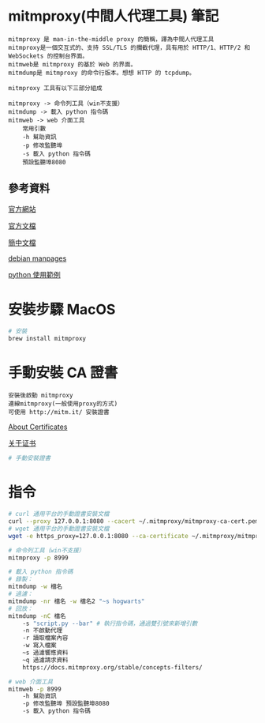 # mitmproxy(中間人代理工具) 筆記

```
mitmproxy 是 man-in-the-middle proxy 的簡稱，譯為中間人代理工具
mitmproxy是一個交互式的、支持 SSL/TLS 的攔截代理，具有用於 HTTP/1、HTTP/2 和 WebSockets 的控制台界面。
mitmweb是 mitmproxy 的基於 Web 的界面。
mitmdump是 mitmproxy 的命令行版本。想想 HTTP 的 tcpdump。

mitmproxy 工具有以下三部分組成

mitmproxy -> 命令列工具（win不支援）
mitmdump -> 載入 python 指令碼
mitmweb -> web 介面工具
	常用引數
	-h 幫助資訊
	-p 修改監聽埠
	-s 載入 python 指令碼
	預設監聽埠8080
```

## 參考資料

[官方網站](https://mitmproxy.org/)

[官方文檔](https://docs.mitmproxy.org/stable/)

[簡中文檔](https://ptorch.com/docs/10/mitmproxy_introduction)

[debian manpages](https://manpages.debian.org/jessie/mitmproxy/mitmproxy.1)

[python 使用範例](https://docs.mitmproxy.org/stable/addons-examples/)

# 安裝步驟 MacOS

```bash
# 安裝
brew install mitmproxy
```

# 手動安裝 CA 證書

```
安裝後啟動 mitmproxy
連線mitmproxy(一般使用proxy的方式)
可使用 http://mitm.it/ 安裝證書
```

[About Certificates](https://docs.mitmproxy.org/stable/concepts-certificates/)

[关于证书](https://ptorch.com/docs/10/mitmproxy-concepts-certificates)

```bash
# 手動安裝證書
```

# 指令

```bash
# curl 通用平台的手動證書安裝文檔
curl --proxy 127.0.0.1:8080 --cacert ~/.mitmproxy/mitmproxy-ca-cert.pem https://example.com/
# wget 通用平台的手動證書安裝文檔
wget -e https_proxy=127.0.0.1:8080 --ca-certificate ~/.mitmproxy/mitmproxy-ca-cert.pem https://example.com/

# 命令列工具（win不支援）
mitmproxy -p 8999

# 載入 python 指令碼
# 錄製：
mitmdump -w 檔名
# 過濾：
mitmdump -nr 檔名 -w 檔名2 "~s hogwarts"
# 回放：
mitmdump -nC 檔名
	-s "script.py --bar" # 執行指令碼，通過雙引號來新增引數
	-n 不啟動代理
	-r 讀取檔案內容
	-w 寫入檔案
	~s 過濾響應資料
	~q 過濾請求資料
	https://docs.mitmproxy.org/stable/concepts-filters/

# web 介面工具
mitmweb -p 8999
	-h 幫助資訊
	-p 修改監聽埠 預設監聽埠8080
	-s 載入 python 指令碼
```